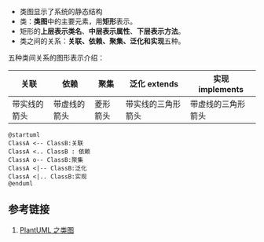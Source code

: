 



- 类图显示了系统的静态结构 
- 类：**类图**中的主要元素，用**矩形**表示。
- 矩形的**上层表示类名**、**中层表示属性**、**下层表示方法**。 
- 类之间的关系：**关联、依赖、聚集、泛化和实现**五种。



五种类间关系的图形表示介绍：

| 关联         | 依赖         | 聚集     | 泛化 extends       | 实现 implements    |
| ------------ | ------------ | -------- | ------------------ | ------------------ |
| 带实线的箭头 | 带虚线的箭头 | 菱形箭头 | 带实线的三角形箭头 | 带虚线的三角形箭头 |



```plantuml
@startuml
ClassA <-- ClassB:关联
ClassA <.. ClassB : 依赖
ClassA o-- ClassB:聚集
ClassA <|-- ClassB:泛化
ClassA <|.. ClassB:实现
@enduml
```



## 参考链接

1. [PlantUML 之类图](https://blog.csdn.net/junhuahouse/article/details/80767632)